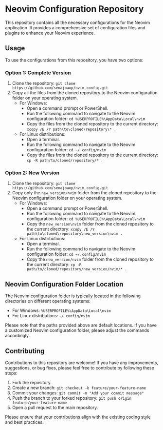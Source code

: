 # Neovim Configuration Repository

This repository contains all the necessary configurations for the Neovim application. It provides a comprehensive set of configuration files and plugins to enhance your Neovim experience.

## Usage

To use the configurations from this repository, you have two options:

### Option 1: Complete Version

1. Clone the repository: `git clone https://github.com/senajoaop/nvim_config.git`
2. Copy all the files from the cloned repository to the Neovim configuration folder on your operating system.
   - For Windows:
     - Open a command prompt or PowerShell.
     - Run the following command to navigate to the Neovim configuration folder: `cd %USERPROFILE%\AppData\Local\nvim`
     - Copy the files from the cloned repository to the current directory: `xcopy /E /Y path\to\cloned\repository\* .`
   - For Linux distributions:
     - Open a terminal.
     - Run the following command to navigate to the Neovim configuration folder: `cd ~/.config/nvim`
     - Copy the files from the cloned repository to the current directory: `cp -R path/to/cloned/repository/* .`

### Option 2: New Version

1. Clone the repository: `git clone https://github.com/senajoaop/nvim_config.git`
2. Copy only the `new_version/nvim` folder from the cloned repository to the Neovim configuration folder on your operating system.
   - For Windows:
     - Open a command prompt or PowerShell.
     - Run the following command to navigate to the Neovim configuration folder: `cd %USERPROFILE%\AppData\Local\nvim`
     - Copy the `new_version\nvim` folder from the cloned repository to the current directory: `xcopy /E /Y path\to\cloned\repository\new_version\nvim .`
   - For Linux distributions:
     - Open a terminal.
     - Run the following command to navigate to the Neovim configuration folder: `cd ~/.config/nvim`
     - Copy the `new_version/nvim` folder from the cloned repository to the current directory: `cp -R path/to/cloned/repository/new_version/nvim/* .`

## Neovim Configuration Folder Location

The Neovim configuration folder is typically located in the following directories on different operating systems:

- For Windows: `%USERPROFILE%\AppData\Local\nvim`
- For Linux distributions: `~/.config/nvim`

Please note that the paths provided above are default locations. If you have a customized Neovim configuration folder, please adjust the commands accordingly.

## Contributing

Contributions to this repository are welcome! If you have any improvements, suggestions, or bug fixes, please feel free to contribute by following these steps:

1. Fork the repository.
2. Create a new branch: `git checkout -b feature/your-feature-name`
3. Commit your changes: `git commit -m "Add your commit message"`
4. Push the branch to your forked repository: `git push origin feature/your-feature-name`
5. Open a pull request to the main repository.

Please ensure that your contributions align with the existing coding style and best practices.

